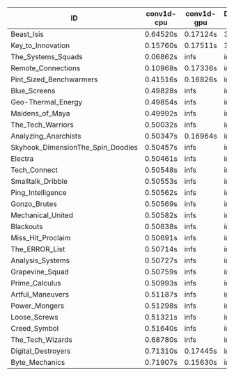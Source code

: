 |ID|conv1d-cpu|conv1d-gpu|DWSPConv2D-gpu|gemm-gpu|avg|
|-|-|-|-|-|-|
|Beast_Isis|0.64520s|0.17124s|3.24758s|2.08265s|1.53667s|
|Key_to_Innovation|0.15760s|0.17511s|3.50963s|2.79251s|1.65871s|
|The_Systems_Squads|0.06862s|infs|infs|2.06977s|infs|
|Remote_Connections|0.10968s|0.17336s|infs|4.74377s|infs|
|Pint_Sized_Benchwarmers|0.41516s|0.16826s|infs|2.01646s|infs|
|Blue_Screens|0.49828s|infs|infs|4.71086s|infs|
|Geo-Thermal_Energy|0.49854s|infs|infs|4.70066s|infs|
|Maidens_of_Maya|0.49992s|infs|infs|4.68779s|infs|
|The_Tech_Warriors|0.50032s|infs|infs|4.73055s|infs|
|Analyzing_Anarchists|0.50347s|0.16964s|infs|4.73486s|infs|
|Skyhook_DimensionThe_Spin_Doodles|0.50457s|infs|infs|4.74364s|infs|
|Electra|0.50461s|infs|infs|4.74202s|infs|
|Tech_Connect|0.50548s|infs|infs|4.73063s|infs|
|Smalltalk_Dribble|0.50553s|infs|infs|4.68367s|infs|
|Ping_Intelligence|0.50562s|infs|infs|4.72201s|infs|
|Gonzo_Brutes|0.50569s|infs|infs|4.72067s|infs|
|Mechanical_United|0.50582s|infs|infs|4.73199s|infs|
|Blackouts|0.50638s|infs|infs|4.70226s|infs|
|Miss_Hit_Proclaim|0.50691s|infs|infs|4.71782s|infs|
|The_ERROR_List|0.50714s|infs|infs|4.74650s|infs|
|Analysis_Systems|0.50727s|infs|infs|4.71591s|infs|
|Grapevine_Squad|0.50759s|infs|infs|4.71596s|infs|
|Prime_Calculus|0.50993s|infs|infs|4.70703s|infs|
|Artful_Maneuvers|0.51187s|infs|infs|4.74181s|infs|
|Power_Mongers|0.51298s|infs|infs|4.72664s|infs|
|Loose_Screws|0.51321s|infs|infs|4.72163s|infs|
|Creed_Symbol|0.51640s|infs|infs|4.68707s|infs|
|The_Tech_Wizards|0.68780s|infs|infs|4.72448s|infs|
|Digital_Destroyers|0.71310s|0.17445s|infs|4.71245s|infs|
|Byte_Mechanics|0.71907s|0.15630s|infs|4.71253s|infs|
